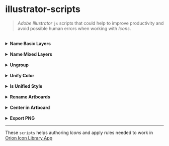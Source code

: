 # illustrator-scripts

> _Adobe Illustrator_ `js` scripts that could help to improve productivity
> and avoid possible human errors when working with _Icons_.

<br/>

<details>
  <summary><b>Name Basic Layers</b></summary>
  <h4>Loop into each <i>Artboard</i> and set a name on each <code>path</code> with color.</h4>
  
  Sets a progressive _Layer_ name (default _layerX_ where `x` is a progressive number) depending on the `fillColor` or `strokeColor` (if it is a stroked or filled `path`). In case an element in the same _Artboard_ has the same _color_ will be the same _Layer_ name stored in memory.

**important note**: this `script` is intended to **use only when** there is an _unified_ style in the _Artboard_, that is: **all paths are stroked or all paths are filled, not mixed**. Use [is-unified script](is-unified.js) to check if all _Artboards_ respect this rule.

[name-basic-layers.js](name-basic-layers.js)

</details>

<br/>

<details>
  <summary><b>Name Mixed Layers</b></summary>
  <h4>Loop into each <i>Artboard</i> and set a name on each <code>path</code> that has <code>stroke</code>, <code>transparency</code> and <code>color</code>.</h4>
  
  Works similarly as `name-basic-layers.js` but with more features for situations where there are _combined styles_ in each _Artboard_.

Sets a name for each _layer_ that is `stroked` (default name: `stroke`), another name for each _layer_ or _group_ with `transparency` less than `100%`, and the progressive names for each `filled` layer.

Note that the result in each _Artboard_ will respect this rules:

- each `stroked path` will be named as **stroke** (default)
- each `filled path` or `group` with `transparency` will be named as **opacity** (default) <sup>\*</sup>
- each `filled path` without `transparency` will be named progressively like **layer1** and so on (default) and assign the same name for the same color _layer_ <sup>\*</sup>

<sup>\*</sup> <small>`filled paths` inside a `group` with `transparency` won't receive any name </small>

**important note**: this `script` could not work in some situations, is intended to solve specific needs described above.

[name-color-layers.js](name-color-layers.js)

</details>

<br/>

<details>
  <summary><b>Ungroup</b></summary>

Due to an _Illustrator_ bug when exporting named _layers_ in nested `groups` and in some cases don't receive its property related, this `script` ungroups everything but the ones with `transparency` (probably named before).

[ungroup.js](ungroup.js)

</details>

<br />

<details>
  <summary><b>Unify Color</b></summary>

Once all desired _layers_ were named, sometimes is useful to set all `paths` with one given _color_. As in the other `scripts`, will set the `strokeColor` or `fillColor` depending on the `path`.

[unifyColor.js](unifyColor.js)

</details>

<br />

<details>
  <summary><b>Is Unified Style</b></summary>

Checks if each _Artboard_ has `paths` with strictly the same style (`filled` or `stroked`). The `script` breaks as soon as find a _midex Artboard_ and advice which one is (also remains selected, making easy to fix).

[is-unified.js](is-unified.js)

</details>

<br />

<details>
  <summary><b>Rename Artboards</b></summary>

Loop into each _Artboard_ and rename with a `String` provided plus the _Artboard_ number as a suffix.

[rename-artborard.js](rename-artborard.js)

</details>

<br />

<details>
  <summary><b>Center in Artboard</b></summary>

Loop into each _Artboard_ and center its content. To guarantee the relative positions of its `paths`, the `script` group the content before center it. Could be [ungroup](ungroup.js) in future.

[center-in-artboard.js](center-in-artboard.js)

</details>

<br />

<details>
  <summary><b>Export PNG</b></summary>

Loop into each _Artboard_ and exports as `.png` file in _1x_, _2x_ and _3x_ resolution, organized in different folders. Filename will be the `String` provided followed by the _Artboard_ name.

[export-png.js](export-png.js)

</details>

---

These `scripts` helps authoring _Icons_ and apply rules needed to work in [Orion Icon Library App](https://orioniconlibrary.com/app)
